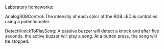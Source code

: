 Laboratory homeworks:

AnalogRGBControl: The intensity of each color of the RGB LED is controlled using a potentiometer.

DetectKnockToPlaySong: A passive buzzer will detect a knock  and after five seconds, the active buzzer will play a song. At a button press, the song will be stopped.
